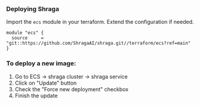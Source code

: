 ### Deploying Shraga

Import the `ecs` module in your terraform.
Extend the configuration if needed.

```
module "ecs" {
  source     = "git::https://github.com/ShragaAI/shraga.git//terraform/ecs?ref=main"
}
```

### To deploy a new image:

1. Go to ECS -> shraga cluster -> shraga service
2. Click on "Update" button
3. Check the "Force new deployment" checkbox
4. Finish the update
